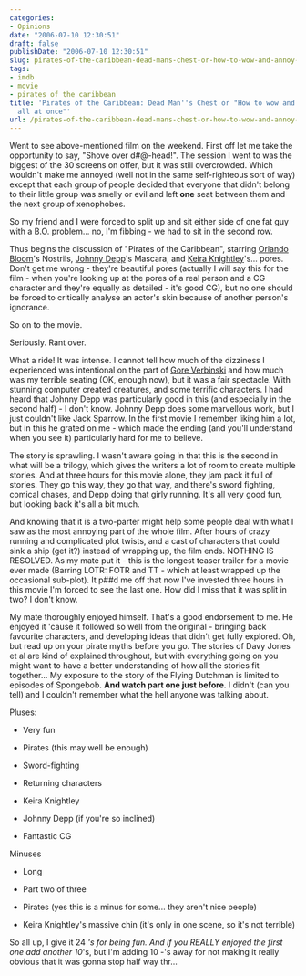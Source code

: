 ```yaml
---
categories:
- Opinions
date: "2006-07-10 12:30:51"
draft: false
publishDate: "2006-07-10 12:30:51"
slug: pirates-of-the-caribbean-dead-mans-chest-or-how-to-wow-and-annoy-an-audience-all-at-once
tags:
- imdb
- movie
- pirates of the caribbean
title: 'Pirates of the Caribbean: Dead Man''s Chest or "How to wow and annoy an audience
  all at once"'
url: /pirates-of-the-caribbean-dead-mans-chest-or-how-to-wow-and-annoy-an-audience-all-at-once/
---
```

Went to see above-mentioned film on the weekend. First off let me take
the opportunity to say, "Shove over d\#@-head!". The session I went to
was the biggest of the 30 screens on offer, but it was still
overcrowded. Which wouldn't make me annoyed (well not in the same
self-righteous sort of way) except that each group of people decided
that everyone that didn't belong to their little group was smelly or
evil and left **one** seat between them and the next group of
xenophobes.

So my friend and I were forced to split up and sit either side of one
fat guy with a B.O. problem... no, I'm fibbing - we had to sit in the
second row.

Thus begins the discussion of "Pirates of the Caribbean", starring
[Orlando
Bloom](http://www.imdb.com/name/nm0089217/ " http://www.imdb.com/name/nm0001745/ ")'s
Nostrils, [Johnny
Depp](http://www.imdb.com/name/nm0000136/ " http://www.imdb.com/name/nm0047549/ ")'s
Mascara, and [Keira
Knightley](http://www.imdb.com/name/nm0461136/ " http://www.imdb.com/name/nm0390903/ ")'s...
pores. Don't get me wrong - they're beautiful pores (actually I will say
this for the film - when you're looking up at the pores of a real person
and a CG character and they're equally as detailed - it's good CG), but
no one should be forced to critically analyse an actor's skin because of
another person's ignorance.

So on to the movie.

Seriously. Rant over.

What a ride! It was intense. I cannot tell how much of the dizziness I
experienced was intentional on the part of [Gore
Verbinski](http://www.imdb.com/name/nm0893659/ "IMDB Entry for Gore Verbinski")
and how much was my terrible seating (OK, enough now), but it was a fair
spectacle. With stunning computer created creatures, and some terrific
characters. I had heard that Johnny Depp was particularly good in this
(and especially in the second half) - I don't know. Johnny Depp does
some marvellous work, but I just couldn't like Jack Sparrow. In the
first movie I remember liking him a lot, but in this he grated on me -
which made the ending (and you'll understand when you see it)
particularly hard for me to believe.

The story is sprawling. I wasn't aware going in that this is the second
in what will be a trilogy, which gives the writers a lot of room to
create multiple stories. And at three hours for this movie alone, they
jam pack it full of stories. They go this way, they go that way, and
there's sword fighting, comical chases, and Depp doing that girly
running. It's all very good fun, but looking back it's all a bit much.

And knowing that it is a two-parter might help some people deal with
what I saw as the most annoying part of the whole film. After hours of
crazy running and complicated plot twists, and a cast of characters that
could sink a ship (get it?) instead of wrapping up, the film ends.
NOTHING IS RESOLVED. As my mate put it - this is the longest teaser
trailer for a movie ever made (Barring LOTR: FOTR and TT - which at
least wrapped up the occasional sub-plot). It p\#\#d me off that now
I've invested three hours in this movie I'm forced to see the last one.
How did I miss that it was split in two? I don't know.

My mate thoroughly enjoyed himself. That's a good endorsement to me. He
enjoyed it 'cause it followed so well from the original - bringing back
favourite characters, and developing ideas that didn't get fully
explored. Oh, but read up on your pirate myths before you go. The
stories of Davy Jones et al are kind of explained throughout, but with
everything going on you might want to have a better understanding of how
all the stories fit together... My exposure to the story of the Flying
Dutchman is limited to episodes of Spongebob. **And watch part one just
before**. I didn't (can you tell) and I couldn't remember what the hell
anyone was talking about.

Pluses:

-   Very fun

-   Pirates (this may well be enough)

-   Sword-fighting

-   Returning characters

-   Keira Knightley

-   Johnny Depp (if you're so inclined)

-   Fantastic CG

Minuses

-   Long

-   Part two of three

-   Pirates (yes this is a minus for some... they aren't nice people)

-   Keira Knightley's massive chin (it's only in one scene, so it's
    not terrible)

So all up, I give it 24 *'s for being fun. And if you REALLY enjoyed the
first one add another 10*'s, but I'm adding 10 -'s away for not making
it really obvious that it was gonna stop half way thr...